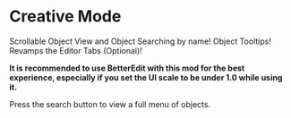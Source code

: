 # Creative Mode

Scrollable Object View and Object Searching by name!
Object Tooltips!
Revamps the Editor Tabs (Optional)!

**It is recommended to use BetterEdit with this mod for the best experience, especially if you set the UI scale to be under 1.0 while using it.**

Press the search button to view a full menu of objects.